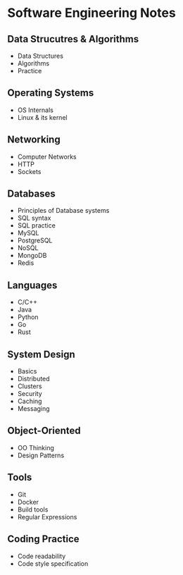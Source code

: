 # Software Engineering Notes

## Data Strucutres & Algorithms
- Data Structures
- Algorithms
- Practice

## Operating Systems
- OS Internals
- Linux & its kernel

## Networking
- Computer Networks
- HTTP
- Sockets

## Databases
- Principles of Database systems
- SQL syntax
- SQL practice
- MySQL
- PostgreSQL
- NoSQL
- MongoDB
- Redis

## Languages
- C/C++
- Java
- Python
- Go
- Rust

## System Design
- Basics
- Distributed
- Clusters
- Security
- Caching
- Messaging

## Object-Oriented
- OO Thinking
- Design Patterns

## Tools
- Git
- Docker
- Build tools
- Regular Expressions

## Coding Practice
- Code readability
- Code style specification
